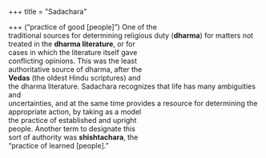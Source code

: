 +++
title = "Sadachara"

+++
(“practice of good [people]”) One of the  
traditional sources for determining religious duty (**dharma**) for matters not  
treated in the **dharma literature**, or for  
cases in which the literature itself gave  
conflicting opinions. This was the least  
authoritative source of dharma, after the  
**Vedas** (the oldest Hindu scriptures) and  
the dharma literature. Sadachara recognizes that life has many ambiguities and  
uncertainties, and at the same time provides a resource for determining the  
appropriate action, by taking as a model  
the practice of established and upright  
people. Another term to designate this  
sort of authority was **shishtachara**, the  
“practice of learned [people].”